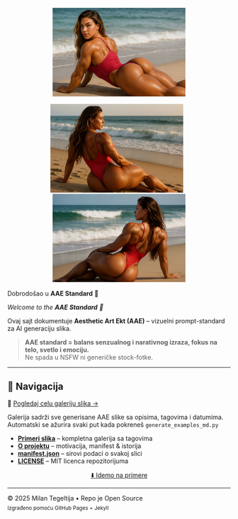 <p align="center">
  <img src="images/logo.png" alt="AAE Logo" style="width: 300px;"/>
</p>

<p align="center">
  <img src="images/slika1.png" alt="Slika 1" style="width: 300px; margin-right: 10px;"/>
  <img src="images/slika2.png" alt="Slika 2" style="width: 300px;"/>
</p>

Dobrodošao u **AAE Standard** 🌟  
<span id="top"></span>

*Welcome to the **AAE Standard** 🌟*

Ovaj sajt dokumentuje **Aesthetic Art Ekt (AAE)** – vizuelni prompt-standard za AI generaciju slika.

> **AAE standard = balans senzualnog i narativnog izraza, fokus na telo, svetlo i emociju.**  
> Ne spada u NSFW ni generičke stock-fotke.

---

## 📂 Navigacija

📸 [Pogledaj celu galeriju slika →](examples.md)

Galerija sadrži sve generisane AAE slike sa opisima, tagovima i datumima.  
Automatski se ažurira svaki put kada pokreneš `generate_examples_md.py` 

- **[Primeri slika](examples.md)** – kompletna galerija sa tagovima  
- **[O projektu](about.md)** – motivacija, manifest & istorija  
- **[manifest.json](manifest.json)** – sirovi podaci o svakoj slici  
- **[LICENSE](LICENSE)** – MIT licenca repozitorijuma  

<p align="center">
  <a href="examples.md">⬇️ Idemo na primere</a>
</p>

---

© 2025 Milan Tegeltija • Repo je Open Source  
<sub>Izgrađeno pomoću GitHub Pages + Jekyll</sub>
